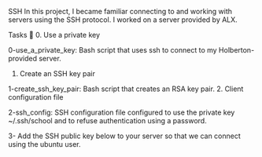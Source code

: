 SSH
In this project, I became familiar connecting to and working with servers using the SSH protocol. I worked on a server provided by ALX.

Tasks 📃
0. Use a private key

0-use_a_private_key: Bash script that uses ssh to connect to my Holberton-provided server.
1. Create an SSH key pair

1-create_ssh_key_pair: Bash script that creates an RSA key pair.
2. Client configuration file

2-ssh_config: SSH configuration file configured to use the private key ~/.ssh/school and to refuse authentication using a password.





3- Add the SSH public key below to your server so that we can connect using the ubuntu user.
